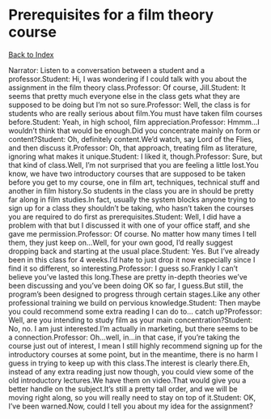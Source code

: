 # Prerequisites for a film theory course
[Back to Index](https://github.com/windows10010/tpoExtractor/blog/master/README.md)

Narrator: Listen to a conversation between a student and a professor.Student: Hi, I was wondering if I could talk with you about the assignment in the film theory class.Professor: Of course, Jill.Student: It seems that pretty much everyone else in the class gets what they are supposed to be doing but I’m not so sure.Professor: Well, the class is for students who are really serious about film.You must have taken film courses before.Student: Yeah, in high school, film appreciation.Professor: Hmmm…I wouldn’t think that would be enough.Did you concentrate mainly on form or content?Student: Oh, definitely content.We’d watch, say Lord of the Flies, and then discuss it.Professor: Oh, that approach, treating film as literature, ignoring what makes it unique.Student: I liked it, though.Professor: Sure, but that kind of class.Well, I’m not surprised that you are feeling a little lost.You know, we have two introductory courses that are supposed to be taken before you get to my course, one in film art, techniques, technical stuff and another in film history.So students in the class you are in should be pretty far along in film studies.In fact, usually the system blocks anyone trying to sign up for a class they shouldn’t be taking, who hasn’t taken the courses you are required to do first as prerequisites.Student: Well, I did have a problem with that but I discussed it with one of your office staff, and she gave me permission.Professor: Of course. No matter how many times I tell them, they just keep on…Well, for your own good, I’d really suggest dropping back and starting at the usual place.Student: Yes. But I’ve already been in this class for 4 weeks.I’d hate to just drop it now especially since I find it so different, so interesting.Professor: I guess so.Frankly I can’t believe you’ve lasted this long.These are pretty in-depth theories we’ve been discussing and you’ve been doing OK so far, I guess.But still, the program’s been designed to progress through certain stages.Like any other professional training we build on pervious knowledge.Student: Then maybe you could recommend some extra reading I can do to… catch up?Professor: Well, are you intending to study film as your main concentration?Student: No, no. I am just interested.I’m actually in marketing, but there seems to be a connection.Professor: Oh…well, in…in that case, if you’re taking the course just out of interest, I mean I still highly recommend signing up for the introductory courses at some point, but in the meantime, there is no harm I guess in trying to keep up with this class.The interest is clearly there.Eh, instead of any extra reading just now though, you could view some of the old introductory lectures.We have them on video.That would give you a better handle on the subject.It’s still a pretty tall order, and we will be moving right along, so you will really need to stay on top of it.Student: OK, I’ve been warned.Now, could I tell you about my idea for the assignment? 